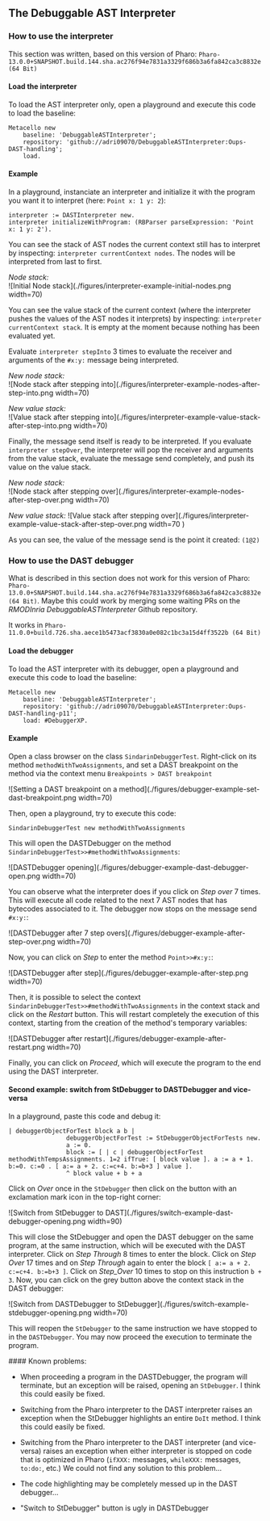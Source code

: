## The Debuggable AST Interpreter

### How to use the interpreter

This section was written, based on this version of Pharo: `Pharo-13.0.0+SNAPSHOT.build.144.sha.ac276f94e7831a3329f686b3a6fa842ca3c8832e (64 Bit)`

#### Load the interpreter

To load the AST interpreter only, open a playground and execute this code to load the baseline:

```Smalltalk
Metacello new
    baseline: 'DebuggableASTInterpreter';
    repository: 'github://adri09070/DebuggableASTInterpreter:Oups-DAST-handling';
    load.
```

#### Example

In a playground, instanciate an interpreter and initialize it with the program you want it to interpret (here: `Point x: 1 y: 2`):

```Smalltalk
interpreter := DASTInterpreter new.
interpreter initializeWithProgram: (RBParser parseExpression: 'Point x: 1 y: 2').
```

You can see the stack of AST nodes the current context still has to interpret by inspecting: `interpreter currentContext nodes`. The nodes will be interpreted from last to first.

_Node stack:_  
![Initial Node stack](./figures/interpreter-example-initial-nodes.png width=70)


You can see the value stack of the current context (where the interpreter pushes the values of the AST nodes it interprets) by inspecting: `interpreter currentContext stack`. It is empty at the moment because nothing has been evaluated yet.


Evaluate `interpreter stepInto` 3 times to evaluate the receiver and arguments of the `#x:y:` message being interpreted.  

_New node stack:_  
![Node stack after stepping into](./figures/interpreter-example-nodes-after-step-into.png width=70)  

_New value stack:_  
![Value stack after stepping into](./figures/interpreter-example-value-stack-after-step-into.png width=70)  


Finally, the message send itself is ready to be interpreted. If you evaluate `interpreter stepOver`, the interpreter will pop the receiver and arguments from the value stack, evaluate the message send completely, and push its value on the value stack.  

_New node stack:_  
![Node stack after stepping over](./figures/interpreter-example-nodes-after-step-over.png width=70)  

_New value stack:_
![Value stack after stepping over](./figures/interpreter-example-value-stack-after-step-over.png width=70 )  

As you can see, the value of the message send is the point it created: `(1@2)`

### How to use the DAST debugger

What is described in this section does not work for this version of Pharo: `Pharo-13.0.0+SNAPSHOT.build.144.sha.ac276f94e7831a3329f686b3a6fa842ca3c8832e (64 Bit)`. 
Maybe this could work by merging some waiting PRs on the _RMODInria DebuggableASTInterpreter_ Github repository.

It works in `Pharo-11.0.0+build.726.sha.aece1b5473acf3830a0e082c1bc3a15d4ff3522b (64 Bit)`

#### Load the debugger

To load the AST interpreter with its debugger, open a playground and execute this code to load the baseline:

```Smalltalk
Metacello new
    baseline: 'DebuggableASTInterpreter';
    repository: 'github://adri09070/DebuggableASTInterpreter:Oups-DAST-handling-p11';
    load: #DebuggerXP.
```

#### Example

Open a class browser on the class `SindarinDebuggerTest`.
Right-click on its method `methodWithTwoAssignments`, and set a DAST breakpoint on the method via the context menu `Breakpoints > DAST breakpoint`

![Setting a DAST breakpoint on a method](./figures/debugger-example-set-dast-breakpoint.png width=70)

Then, open a playground, try to execute this code:

```Smalltalk
SindarinDebuggerTest new methodWithTwoAssignments 
```

This will open the DASTDebugger on the method `SindarinDebuggerTest>>#methodWithTwoAssignments`:

![DASTDebugger opening](./figures/debugger-example-dast-debugger-open.png width=70)

You can observe what the interpreter does if you click on _Step over_ 7 times. 
This will execute all code related to the next 7 AST nodes that has bytecodes associated to it.
The debugger now stops on the message send `#x:y:`:

![DASTDebugger after 7 step overs](./figures/debugger-example-after-step-over.png width=70)

Now, you can click on _Step_ to enter the method `Point>>#x:y:`:

![DASTDebugger after step](./figures/debugger-example-after-step.png width=70)

Then, it is possible to select the context `SindarinDebuggerTest>>#methodWithTwoAssignments` in the context stack and click on the _Restart_ button.
This will restart completely the execution of this context, starting from the creation of the method's temporary variables:

![DASTDebugger after restart](./figures/debugger-example-after-restart.png width=70)

Finally, you can click on _Proceed_, which will execute the program to the end using the DAST interpreter.

#### Second example: switch from StDebugger to DASTDebugger and vice-versa

In a playground, paste this code and debug it:

```Smalltalk
| debuggerObjectForTest block a b |
				debuggerObjectForTest := StDebuggerObjectForTests new. 
				a := 0.
				block := [ | c | debuggerObjectForTest methodWithTempsAssignments. 1=2 ifTrue: [ block value ]. a := a + 1. b:=0. c:=0 . [ a:= a + 2. c:=c+4. b:=b+3 ] value ].
				^ block value + b + a
```

Click on _Over_ once in the `StDebugger` then click on the button with an exclamation mark icon in the top-right corner:

![Switch from StDebugger to DAST](./figures/switch-example-dast-debugger-opening.png width=90)

This will close the StDebugger and open the DAST debugger on the same program, at the same instruction, which will be executed with the DAST interpreter.
Click on _Step Through_ 8 times to enter the block.
Click on _Step Over_ 17 times and on _Step Through_ again to enter the block `[ a:= a + 2. c:=c+4. b:=b+3 ]`.
Click on _Step_Over_ 10 times to stop on this instruction `b + 3`.
Now, you can click on the grey button above the context stack in the DAST debugger:

![Switch from DASTDebugger to StDebugger](./figures/switch-example-stdebugger-opening.png width=70)

This will reopen the `StDebugger` to the same instruction we have stopped to in the `DASTDebugger`.
You may now proceed the execution to terminate the program.

#### Known problems:

- When proceeding a program in the DASTDebugger, the program will terminate, but an exception will be raised, opening an `StDebugger`. I think this could easily be fixed.

- Switching from the Pharo interpreter to the DAST interpreter raises an exception when the StDebugger highlights an entire `DoIt` method. I think this could easily be fixed.

- Switching from the Pharo interpreter to the DAST interpreter (and vice-versa) raises an exception when either interpreter is stopped on code that is optimized in Pharo (`ifXXX:` messages, `whileXXX:` messages, `to:do:`, etc.) We could not find any solution to this problem...

- The code highlighting may be completely messed up in the DAST debugger...

- "Switch to StDebugger" button is ugly in DASTDebugger

